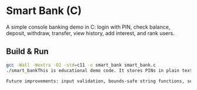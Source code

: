 # Smart Bank (C)

A simple console banking demo in C: login with PIN, check balance, deposit, withdraw, transfer, view history, add interest, and rank users.

## Build & Run
```bash
gcc -Wall -Wextra -O2 -std=c11 -o smart_bank smart_bank.c
./smart_bankThis is educational demo code. It stores PINs in plain text and uses basic input handling. Do not use as-is for real banking.

Future improvements: input validation, bounds-safe string functions, secure PIN handling (hashing), persistent storage.
